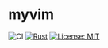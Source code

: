 # myvim

![CI](https://github.com/Pr0meTheuSS/myvim/actions/workflows/ci.yml/badge.svg)
[![Rust](https://img.shields.io/badge/Rust-🦀-orange?logo=rust)](https://www.rust-lang.org/)
[![License: MIT](https://img.shields.io/badge/license-MIT-blue.svg)](LICENSE)
